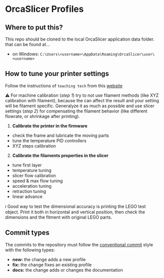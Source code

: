 # OrcaSlicer Profiles

## Where to put this?

This repo should be cloned to the local OrcaSlicer application data folder. that can be found at...

- on Windows: `C:\Users\<username>\AppData\Roaming\OrcaSlicer\user\<username>`

## How to tune your printer settings

Follow the instructions of `teaching tech` from this [website](https://teachingtechyt.github.io/calibration.html#linadv)

⚠️ For machine calibration (*step 1*) try to not use filament methods (like XYZ calibration with filament), because the can affect the result and your setting will be filament specific. Generalyze it as much as possible and use slicer settings (*step 2*) for compensating the filament behavior (like different flowrate, or shrinkage after printing).

1. **Calibrate the printer in the firmware**

- check the frame and lubricate the moving parts
- tune the temperature PID controllers
- XYZ steps calibration

2. **Calibrate the filaments properties in the slicer**

- tune first layer
- temperature tuning
- slicer flow calibration
- speed & max flow tuning
- acceleration tuning
- retraction tuning
- linear advance

ℹ️ Good way to test the dimensional accuracy is printing the LEGO test object. Print it both in horizontal and vertical position, then check the dimensions and the fitment with original LEGO parts.

## Commit types

The commits to the repository must follow the [conventional commit](https://www.conventionalcommits.org/en/v1.0.0/#specification) style with the following types:

- **new:** the change adds a new profile
- **fix:** the change fixes an existing profile
- **docs:** the change adds or changes the documentation

